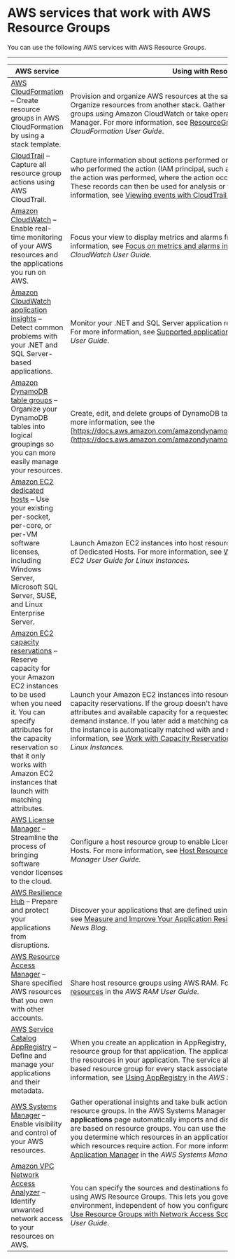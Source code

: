 # AWS services that work with AWS Resource Groups<a name="integrated-services-list"></a>

You can use the following AWS services with AWS Resource Groups\. 


****  

| AWS service | Using with Resource Groups  | 
| --- | --- | 
|  [AWS CloudFormation](https://docs.aws.amazon.com/AWSCloudFormation/latest/UserGuide/) – Create resource groups in AWS CloudFormation by using a stack template\.  |  Provision and organize AWS resources at the same time\. Organize resources by tags\. Organize resources from another stack\. Gather insights on your AWS resources in resource groups using Amazon CloudWatch or take operational actions using AWS Systems Manager\. For more information, see [ResourceGroups resource type reference](https://docs.aws.amazon.com/AWSCloudFormation/latest/UserGuide/AWS_ResourceGroups.html) in the *AWS CloudFormation User Guide*\.  | 
|  [CloudTrail](https://docs.aws.amazon.com/awscloudtrail/latest/userguide/) – Capture all resource group actions using AWS CloudTrail\.  |  Capture information about actions performed on your resource groups including details like who performed the action \(IAM principal, such as a role, user, or an AWS service\), when the action was performed, where the action occurred \(the source IP address\) and more\. These records can then be used for analysis or to trigger follow\-up actions\. For more information, see [Viewing events with CloudTrail Event history](https://docs.aws.amazon.com/awscloudtrail/latest/userguide/view-cloudtrail-events.html)\.  | 
|  [Amazon CloudWatch](https://docs.aws.amazon.com/AmazonCloudWatch/latest/monitoring/WhatIsCloudWatch.html) – Enable real\-time monitoring of your AWS resources and the applications you run on AWS\.  |  Focus your view to display metrics and alarms from a single resource group\. For more information, see [Focus on metrics and alarms in a resource group](https://docs.aws.amazon.com/AmazonCloudWatch/latest/monitoring/CloudWatch_Automatic_Dashboards_Resource_Group.html) in the *Amazon CloudWatch User Guide\.*  | 
|  [Amazon CloudWatch application insights](https://docs.aws.amazon.com/AmazonCloudWatch/latest/monitoring/appinsights-what-is.html) – Detect common problems with your \.NET and SQL Server\-based applications\.  |  Monitor your \.NET and SQL Server application resources that belong to a resource group\. For more information, see [Supported application components](https://docs.aws.amazon.com/AmazonCloudWatch/latest/monitoring/appinsights-what-is.html#appinsights-components) in the *Amazon CloudWatch User Guide*\.  | 
|  [Amazon DynamoDB table groups](https://docs.aws.amazon.com/amazondynamodb/latest/developerguide/Introduction.html) – Organize your DynamoDB tables into logical groupings so you can more easily manage your resources\.   |  Create, edit, and delete groups of DynamoDB tables from the DynamoDB **Action** menu\.  For more information, see the [https://docs.aws.amazon.com/amazondynamodb/latest/developerguide/Introduction.html](https://docs.aws.amazon.com/amazondynamodb/latest/developerguide/Introduction.html)  | 
|  [Amazon EC2 dedicated hosts](https://docs.aws.amazon.com/AWSEC2/latest/UserGuide/dedicated-hosts-overview.html) – Use your existing per\-socket, per\-core, or per\-VM software licenses, including Windows Server, Microsoft SQL Server, SUSE, and Linux Enterprise Server\.  |  Launch Amazon EC2 instances into host resource groups to help maximize your utilization of Dedicated Hosts\. For more information, see [Working with dedicated hosts](https://docs.aws.amazon.com/AWSEC2/latest/UserGuide/how-dedicated-hosts-work.html) in the *Amazon EC2 User Guide for Linux Instances\.*  | 
| [Amazon EC2 capacity reservations](https://docs.aws.amazon.com/AWSEC2/latest/UserGuide/ec2-capacity-reservations.html) – Reserve capacity for your Amazon EC2 instances to be used when you need it\. You can specify attributes for the capacity reservation so that it only works with Amazon EC2 instances that launch with matching attributes\. |  Launch your Amazon EC2 instances into resource groups that contain one or more capacity reservations\. If the group doesn't have a capacity reservation with matching attributes and available capacity for a requested instance, the instance runs as an on\-demand instance\. If you later add a matching capacity reservation to the targeted group, the instance is automatically matched with and moved into the reserved capacity\. For more information, see [Work with Capacity Reservation groups](https://docs.aws.amazon.com/AWSEC2/latest/UserGuide/capacity-reservations-using.html#create-cr-group) in the *Amazon EC2 User Guide for Linux Instances\.*  | 
|  [AWS License Manager](https://docs.aws.amazon.com/license-manager/latest/userguide/license-manager.html) – Streamline the process of bringing software vendor licenses to the cloud\.  |  Configure a host resource group to enable License Manager to manage your Dedicated Hosts\.  For more information, see [Host Resource Groups in License Manager](https://docs.aws.amazon.com/license-manager/latest/userguide/host-resource-groups.html) in the *License Manager User Guide\.*  | 
|  [AWS Resilience Hub](https://docs.aws.amazon.com/resilience-hub/latest/userguide/) – Prepare and protect your applications from disruptions\.  |  Discover your applications that are defined using Resource Groups\. For more information, see [Measure and Improve Your Application Resilience with AWS Resilience Hub](http://aws.amazon.com/blogs/aws/monitor-and-improve-your-application-resiliency-with-resilience-hub/) in the *AWS News Blog*\.  | 
|  [AWS Resource Access Manager](https://docs.aws.amazon.com/ram/latest/userguide/) – Share specified AWS resources that you own with other accounts\.  |  Share host resource groups using AWS RAM\. For more information, see [Shareable resources](https://docs.aws.amazon.com/ram/latest/userguide/shareable.html#shareable-arg) in the *AWS RAM User Guide\.*  | 
|  [AWS Service Catalog AppRegistry](https://docs.aws.amazon.com/servicecatalog/latest/adminguide/appregistry.html) – Define and manage your applications and their metadata\.  |  When you create an application in AppRegistry, that service automatically creates an resource group for that application\. The application resource group is a collection of all of the resources in your application\. The service also creates a AWS CloudFormation stack\-based resource group for every stack associated with the application\. For more information, see [Using AppRegistry](https://docs.aws.amazon.com/servicecatalog/latest/adminguide/appregistry.html) in the *AWS Service Catalog Administrator Guide*\.  | 
|  [AWS Systems Manager](https://docs.aws.amazon.com/systems-manager/latest/userguide/what-is-systems-manager.html) – Enable visibility and control of your AWS resources\.  |  Gather operational insights and take bulk actions on your applications that are based on resource groups\. In the AWS Systems Manager console, the Application Manager **Custom applications** page automatically imports and displays operations data for applications that are based on resource groups\. You can use the information in Application Manager to help you determine which resources in an application are compliant and working correctly and which resources require action\. For more information, see [Working with applications in Application Manager](https://docs.aws.amazon.com/systems-manager/latest/userguide/application-manager-working-applications.html) in the *AWS Systems Manager User Guide*\.  | 
|  [Amazon VPC Network Access Analyzer](https://docs.aws.amazon.com/vpc/latest/network-access-analyzer/) – Identify unwanted network access to your resources on AWS\.  |  You can specify the sources and destinations for your network access requirements by using AWS Resource Groups\. This lets you govern network access across your AWS environment, independent of how you configure your network\. For more information, see [Use Resource Groups with Network Access Scopes](https://docs.aws.amazon.com/vpc/latest/network-access-analyzer/working-with-vaa.html) in the *Amazon Virtual Private Cloud User Guide*\.  | 